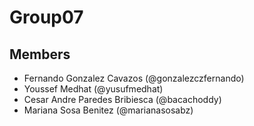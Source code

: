 # Group07

## Members
- Fernando Gonzalez Cavazos (@gonzalezczfernando)
- Youssef Medhat (@yusufmedhat)
- Cesar Andre Paredes Bribiesca (@bacachoddy)
- Mariana Sosa Benitez (@marianasosabz)